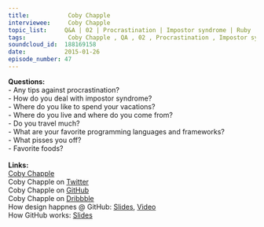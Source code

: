 ```yaml
--- 
title:           Coby Chapple 
interviewee:     Coby Chapple 
topic_list:     Q&A | 02 | Procrastination | Impostor syndrome | Ruby | Being opinionated | Process / technology police | Practicality over purity | Ego
tags:            Coby Chapple , QA , 02 , Procrastination , Impostor syndrome , Ruby , Being opinionated , Process / technology police , Practicality over purity , Ego
soundcloud_id:  188169158
date:           2015-01-26
episode_number: 47
---
```


<p class="show_notes_display"><b>Questions:</b><br>- Any tips against procrastination?<br>- How do you deal with impostor syndrome?<br>- Where do you like to spend your vacations?<br>- Where do you live and where do you come from?<br>- Do you travel much?<br>- What are your favorite programming languages and frameworks?<br>- What pisses you off?<br>- Favorite foods?<br><br><b>Links:</b><br><a rel="nofollow" target="_blank" href="http://cobyism.com/">Coby Chapple</a><br>Coby Chapple on <a rel="nofollow" target="_blank" href="https://twitter.com/cobyism">Twitter</a><br>Coby Chapple on <a rel="nofollow" target="_blank" href="https://github.com/cobyism">GitHub</a><br>Coby Chapple on <a rel="nofollow" target="_blank" href="https://dribbble.com/cobyism">Dribbble</a><br>How design happnes @ GitHub: <a rel="nofollow" target="_blank" href="https://speakerdeck.com/cobyism/how-design-happens-at-github-scotlandjs-2014">Slides</a>, <a rel="nofollow" target="_blank" href="http://vimeo.com/96430140">Video</a><br>How GitHub works: <a rel="nofollow" target="_blank" href="https://speakerdeck.com/cobyism/how-github-works-github-kaigi-tokyo-2014">Slides</a><br></p>

